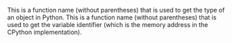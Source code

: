 This is a function name (without parentheses) that is used to get the type of an object in Python.
This is a function name (without parentheses) that is used to get the variable identifier (which is the memory address in the CPython implementation).

